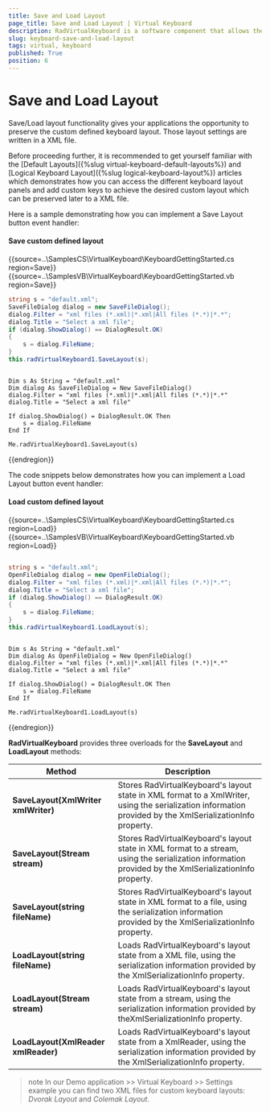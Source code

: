```yaml
---
title: Save and Load Layout
page_title: Save and Load Layout | Virtual Keyboard
description: RadVirtualKeyboard is a software component that allows the input of characters without the need for physical keys. 
slug: keyboard-save-and-load-layout
tags: virtual, keyboard
published: True
position: 6
---
```


# Save and Load Layout

Save/Load layout functionality gives your applications the opportunity to preserve the custom defined keyboard layout. Those layout settings are written in a XML file.

Before proceeding further, it is recommended to get yourself familiar with the [Default Layouts]({%slug virtual-keyboard-default-layouts%}) and [Logical Keyboard Layout]({%slug logical-keyboard-layout%}) articles which demonstrates how you can access the different keyboard layout panels and add custom keys to achieve the desired custom layout which can be preserved later to a XML file. 

Here is a sample demonstrating how you can implement a Save Layout button event handler:
 
#### Save custom defined layout

{{source=..\SamplesCS\VirtualKeyboard\KeyboardGettingStarted.cs region=Save}} 
{{source=..\SamplesVB\VirtualKeyboard\KeyboardGettingStarted.vb region=Save}}

````C#
string s = "default.xml";
SaveFileDialog dialog = new SaveFileDialog();
dialog.Filter = "xml files (*.xml)|*.xml|All files (*.*)|*.*";
dialog.Title = "Select a xml file";
if (dialog.ShowDialog() == DialogResult.OK)
{
    s = dialog.FileName;
}
this.radVirtualKeyboard1.SaveLayout(s);


````
````VB.NET

Dim s As String = "default.xml"
Dim dialog As SaveFileDialog = New SaveFileDialog()
dialog.Filter = "xml files (*.xml)|*.xml|All files (*.*)|*.*"
dialog.Title = "Select a xml file"

If dialog.ShowDialog() = DialogResult.OK Then
    s = dialog.FileName
End If

Me.radVirtualKeyboard1.SaveLayout(s)

```` 

{{endregion}}

The code snippets below demonstrates how you can implement a Load Layout button event handler: 

#### Load custom defined layout

{{source=..\SamplesCS\VirtualKeyboard\KeyboardGettingStarted.cs region=Load}} 
{{source=..\SamplesVB\VirtualKeyboard\KeyboardGettingStarted.vb region=Load}}

````C#

string s = "default.xml";
OpenFileDialog dialog = new OpenFileDialog();
dialog.Filter = "xml files (*.xml)|*.xml|All files (*.*)|*.*";
dialog.Title = "Select a xml file";
if (dialog.ShowDialog() == DialogResult.OK)
{
    s = dialog.FileName;
}
this.radVirtualKeyboard1.LoadLayout(s);


````
````VB.NET

Dim s As String = "default.xml"
Dim dialog As OpenFileDialog = New OpenFileDialog()
dialog.Filter = "xml files (*.xml)|*.xml|All files (*.*)|*.*"
dialog.Title = "Select a xml file"

If dialog.ShowDialog() = DialogResult.OK Then
    s = dialog.FileName
End If

Me.radVirtualKeyboard1.LoadLayout(s)

```` 

{{endregion}}

**RadVirtualKeyboard** provides three overloads for the **SaveLayout** and **LoadLayout** methods:

|Method|Description|
|----|----|
|**SaveLayout(XmlWriter xmlWriter)**|Stores RadVirtualKeyboard's layout state in XML format to a XmlWriter, using the serialization information provided by the XmlSerializationInfo property.|
|**SaveLayout(Stream stream)**|Stores RadVirtualKeyboard's layout state in XML format to a stream, using the serialization information provided by the XmlSerializationInfo property.|
|**SaveLayout(string fileName)**|Stores RadVirtualKeyboard's layout state in XML format to a file, using the serialization information provided by the XmlSerializationInfo property.|
|**LoadLayout(string fileName)**|Loads RadVirtualKeyboard's layout state from a XML file, using the serialization information provided by the XmlSerializationInfo property.|
|**LoadLayout(Stream stream)**|Loads RadVirtualKeyboard's layout state from a stream, using the serialization information provided by theXmlSerializationInfo property.|
|**LoadLayout(XmlReader xmlReader)**|Loads RadVirtualKeyboard's layout state from a XmlReader, using the serialization information provided by the XmlSerializationInfo property.|

>note In our Demo application >> Virtual Keyboard >> Settings example you can find two XML files for custom keyboard layouts: *Dvorak Layout* and *Colemak Layout*.


 


 
        
